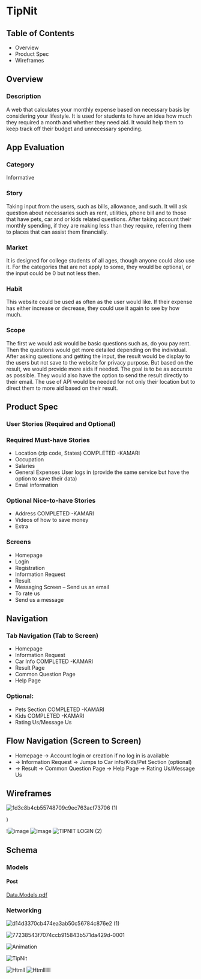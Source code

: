  #											 TipNit
## Table of Contents
* Overview
*	Product Spec
*	Wireframes
## Overview
### Description
A web that calculates your monthly expense based on necessary basis by considering your lifestyle. It is used for students to have an idea how much they required a month and whether they need aid. It would help them to keep track off their budget and unnecessary spending.
## App Evaluation
###	Category 
Informative
###	Story 
   Taking input from the users, such as bills, allowance, and such. It will ask question about necessaries such as rent, utilities, phone bill and to those that have pets, car and or kids related questions. After taking account their monthly spending, if they are making less than they require, referring them to places that can assist them financially.
###	Market 
It is designed for college students of all ages, though anyone could also use it. For the categories that are not apply to some, they would be optional, or the input could be 0 but not less then. 
###	Habit 
This website could be used as often as the user would like. If their expense has either increase or decrease, they could use it again to see by how much.
### Scope 
The first we would ask would be basic questions such as, do you pay rent. Then the questions would get more detailed depending on the individual. After asking questions and getting the input, the result would be display to the users but not save to the website for privacy purpose. But based on the result, we would provide more aids if needed. The goal is to be as accurate as possible. They would also have the option to send the result directly to their email. The use of API would be needed for not only their location but to direct them to more aid based on their result.
## Product Spec
### User Stories (Required and Optional)
### Required Must-have Stories
*	Location (zip code, States) COMPLETED -KAMARI
*	Occupation
*	Salaries
*	General Expenses User logs in (provide the same service but have the option to save their data)
*	Email information
	
### Optional Nice-to-have Stories
*	Address COMPLETED -KAMARI
*	Videos of how to save money
*	Extra
### Screens

* Homepage	
* Login
* Registration
* Information Request
* Result
* Messaging Screen – Send us an email 
* To rate us 
* Send us a message
 ## Navigation
### Tab Navigation (Tab to Screen)
*	Homepage
*	Information Request
*	Car Info  COMPLETED -KAMARI
*	Result Page
*	Common Question Page
*	Help Page
### Optional:
*	Pets Section COMPLETED -KAMARI
*	Kids COMPLETED -KAMARI
*	Rating Us/Message Us
## Flow Navigation (Screen to Screen)
*	Homepage -> Account login or creation if no log in is available
*	-> Information Request -> Jumps to Car info/Kids/Pet Section (optional)
*	-> Result -> Common Question Page -> Help Page -> Rating Us/Message Us
## Wireframes
   
![1d3c8b4cb55748709c9ec763acf73706 (1)](https://user-images.githubusercontent.com/70302665/194457482-af39f551-2980-4f1d-92c3-995903c90faa.jpeg)

)

!![image](https://user-images.githubusercontent.com/70302665/193974656-aac6acd9-54f9-4212-a013-4387090400f5.png)
![image](https://user-images.githubusercontent.com/70302665/193973450-24d766c6-8a50-4d6b-afc7-79ecc53b25bc.png)
![TIPNIT LOGIN (2)](https://user-images.githubusercontent.com/70302665/193977405-5961dd94-f495-45b0-afc3-c57229ebe036.JPG)
## Schema
### Models
#### Post
[Data.Models.pdf](https://github.com/Tipnit/demo-repository/files/9770300/Data.Models.pdf)




### Networking


![d14d3370cb474ea3ab50c56784c876e2 (1)](https://user-images.githubusercontent.com/70302665/195493526-6cb8c090-d87e-4cc0-bc9b-d2de75253867.jpeg)

   
![77238543f7074ccb915843b571da429d-0001](https://user-images.githubusercontent.com/70302665/195485826-b8ff52db-9f26-4f59-9379-ddb55d016704.jpg)


![Animation](https://user-images.githubusercontent.com/112031151/196852315-be8b651b-4a10-4350-928b-5a55694a6332.gif)

![TipNit](https://user-images.githubusercontent.com/77214902/199635714-ce8c22e7-bfd2-4b7c-9e63-1b6f4015a897.gif)

![Htmll](https://user-images.githubusercontent.com/70302665/199636298-9d336de3-ac20-4098-bf94-98f2141d2ed5.gif)
![Htmllllll](https://user-images.githubusercontent.com/70302665/200990120-32a7b3b0-dd63-40b3-bff9-b10a494d8c48.gif)


